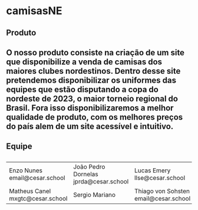 # camisasNE

<h2>Produto<h2>
  O nosso produto consiste na criação de um site que disponibilize a venda de camisas dos maiores clubes nordestinos.
  Dentro desse site pretendemos disponibilizar os uniformes das equipes que estão disputando a copa do nordeste de 2023,
  o maior torneio regional do Brasil. 
  Fora isso disponibilizaremos a melhor qualidade de produto, com os melhores preços do país alem de um site acessível e intuitivo.
  
 
  
 <h2>Equipe<h2/>
  <table>
    <tr>
      <td>
        Enzo Nunes
        <br />
        email@cesar.school
        <img 
scr="foto"
width=200>  
      </td>
      <td>
        João Pedro Dornelas
        <br />
        jprda@cesar.school
        <img
             scr="foto"
             width=200
        </td>
      <td>
        Lucas Emery
        <br />
        llse@cesar.school
        <img
             scr="foto"
             width=200>
        </td>
    </tr>
    <tr>
      <td>
        Matheus Canel
        <br />
        mxgtc@cesar.school
        <img
             scr="foto"
             width=200>
        </td>
      <td>
        Sergio Mariano
        <br /
        sgm2@cesar.school
        <img
             scr="foto"
             width=200>
        </td>
      <td>
        Thiago von Sohsten
        <br />
        email@cesar.school
        <img
             scr="foto"
             width=200>
